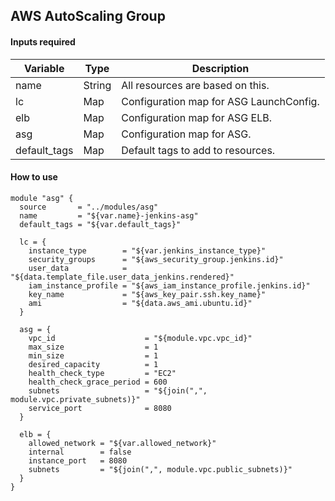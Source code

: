 ## AWS AutoScaling Group

#### Inputs required

| Variable | Type | Description |
| --- | --- | --- |
| name | String | All resources are based on this. |
| lc | Map | Configuration map for ASG LaunchConfig. |
| elb | Map | Configuration map for ASG ELB. |
| asg | Map | Configuration map for ASG. |
| default_tags | Map | Default tags to add to resources. |

#### How to use

```HCL
module "asg" {
  source       = "../modules/asg"
  name         = "${var.name}-jenkins-asg"
  default_tags = "${var.default_tags}"

  lc = {
    instance_type        = "${var.jenkins_instance_type}"
    security_groups      = "${aws_security_group.jenkins.id}"
    user_data            = "${data.template_file.user_data_jenkins.rendered}"
    iam_instance_profile = "${aws_iam_instance_profile.jenkins.id}"
    key_name             = "${aws_key_pair.ssh.key_name}"
    ami                  = "${data.aws_ami.ubuntu.id}"
  }

  asg = {
    vpc_id                    = "${module.vpc.vpc_id}"
    max_size                  = 1
    min_size                  = 1
    desired_capacity          = 1
    health_check_type         = "EC2"
    health_check_grace_period = 600
    subnets                   = "${join(",", module.vpc.private_subnets)}"
    service_port              = 8080
  }

  elb = {
    allowed_network = "${var.allowed_network}"
    internal        = false
    instance_port   = 8080
    subnets         = "${join(",", module.vpc.public_subnets)}"
  }
}

```